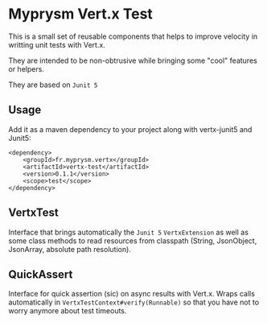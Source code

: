 # Myprysm Vert.x Test

This is a small set of reusable components that helps to improve velocity in writting
unit tests with Vert.x.

They are intended to be non-obtrusive while bringing some "cool" features or helpers.

They are based on `Junit 5`

## Usage

Add it as a maven dependency to your project along with vertx-junit5 and Junit5:
```
<dependency>
    <groupId>fr.myprysm.vertx</groupId>
    <artifactId>vertx-test</artifactId>
    <version>0.1.1</version>
    <scope>test</scope>
</dependency>
```

## VertxTest

Interface that brings automatically the `Junit 5` `VertxExtension` as well as some class methods
to read resources from classpath (String, JsonObject, JsonArray, absolute path resolution).

## QuickAssert

Interface for quick assertion (sic) on async results with Vert.x. 
Wraps calls automatically in `VertxTestContext#verify(Runnable)` so that you have not to worry anymore about test timeouts. 